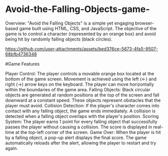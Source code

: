 # Avoid-the-Falling-Objects-game-
Overview: "Avoid the Falling Objects" is a simple yet engaging browser-based game built using HTML, CSS, and JavaScript. The objective of the game is to control a character (represented by an orange box) and avoid being hit by randomly falling objects (black circles). 



https://github.com/user-attachments/assets/bed376ce-5673-4fa5-9507-68bfb4736348


#Game Features

Player Control:
The player controls a movable orange box located at the bottom of the game screen.
Movement is achieved using the left (←) and right (→) arrow keys on the keyboard.
The player can move horizontally within the boundaries of the game area.
Falling Objects:
Black circular objects are generated at random positions at the top of the screen and fall downward at a constant speed.
These objects represent obstacles that the player must avoid.
Collision Detection:
If the player's character comes into contact with any falling object, the game ends immediately.
A collision is detected when a falling object overlaps with the player's position.
Scoring System:
The player earns 1 point for every falling object that successfully passes the player without causing a collision.
The score is displayed in real-time at the top-left corner of the screen.
Game Over:
When the player is hit by a falling object, a pop-up alert displays the final score.
The game automatically reloads after the alert, allowing the player to restart and try again.

